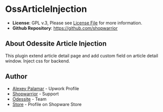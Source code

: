 # OssArticleInjection
- **License**: GPL v.3, Please see [License File](LICENSE) for more information.
- **Github Repository**: <https://github.com/shopwarrior>

## About Odessite Article Injection

This plugin extend article detail page and add custom field on article detail window. Inject css for backend.

## Author

* [Alexey Palamar](https://www.upwork.com/o/profiles/users/_~01892f92fc00da0f42/) - Upwork Profile
* [Shopwarrior](http://shopwarrior.net/) - Support
* [Odessite](http://odessite.com.ua/) - Team
* [Store](http://store.shopware.com/odessite.html) - Profile on Shopware Store